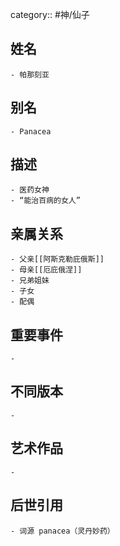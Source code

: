 category:: #神/仙子
## 姓名
	- 帕那刻亚
## 别名
	- Panacea
## 描述
	- 医药女神
	- “能治百病的女人”
## 亲属关系
	- 父亲[[阿斯克勒庇俄斯]]
	- 母亲[[厄庇俄涅]]
	- 兄弟姐妹
	- 子女
	- 配偶
## 重要事件
	-
## 不同版本
	-
## 艺术作品
	-
## 后世引用
	- 词源 panacea（灵丹妙药）
